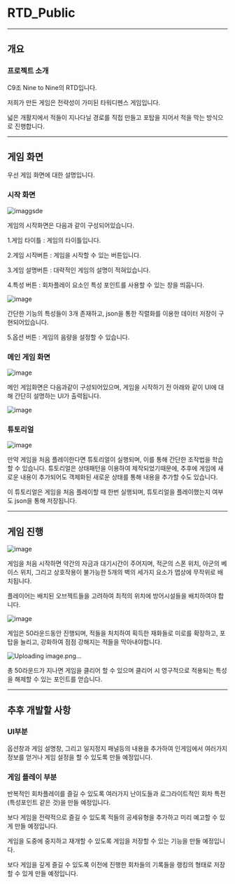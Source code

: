 # RTD_Public

---

## 개요

### 프로젝트 소개

C9조 Nine to Nine의 RTD입니다.

저희가 만든 게임은 전략성이 가미된 타워디펜스 게임입니다.

넓은 개활지에서 적들이 지나다닐 경로를 직접 만들고 포탑을 지어서 적을 막는 방식으로 진행합니다.

---

## 게임 화면

우선 게임 화면에 대한 설명입니다.

### 시작 화면


![imaggsde](https://github.com/user-attachments/assets/0e50f484-e2b9-4aa4-b6c5-9bca98c9d53b)

게임의 시작화면은 다음과 같이 구성되어있습니다.

1.게임 타이틀 : 게임의 타이틀입니다.

2.게임 시작버튼 : 게임을 시작할 수 있는 버튼입니다.

3.게임 설명버튼 : 대략적인 게임의 설명이 적혀있습니다.

4.특성 버튼 : 회차플레이 요소인 특성 포인트를 사용할 수 있는 창을 띄웁니다.

![image](https://github.com/user-attachments/assets/727a5300-4de8-47d2-9bcd-6e0edae29cdf)

간단한 기능의 특성들이 3개 존재하고, json을 통한 직렬화를 이용한 데이터 저장이 구현되어있습니다.

5.옵션 버튼 : 게임의 음량을 설정할 수 있습니다.

### 메인 게임 화면

![image](https://github.com/user-attachments/assets/ec654753-216b-4f5e-949a-d1db9e094845)

메인 게임화면은 다음과같이 구성되어있으며, 게임을 시작하기 전 아래와 같이 UI에 대해 간단히 설명하는 UI가 출력됩니다.

![image](https://github.com/user-attachments/assets/fd324144-348d-46f2-8a2f-ce70c778a859)

### 튜토리얼

![image](https://github.com/user-attachments/assets/96feedb6-f61f-4589-83af-2ed12e72aa67)

만약 게임을 처음 플레이한다면 튜토리얼이 실행되며, 이를 통해 간단한 조작법을 학습할 수 있습니다.
튜토리얼은 상태패턴을 이용하여 제작되었기때문에, 추후에 게임에 새로운 내용이 추가되어도 객체화된 새로운 상태를 통해 내용을 추가할 수도 있습니다.

이 튜토리얼은 게임을 처음 플레이할 때 한번 실행되며, 튜토리얼을 플레이했는지 여부도 json을 통해 저장됩니다. 

---

## 게임 진행

![image](https://github.com/user-attachments/assets/8430080b-4947-44b5-9bf4-13c1e8779805)

게임을 처음 시작하면 약간의 자금과 대기시간이 주어지며,
적군의 스폰 위치, 아군의 베이스 위치, 그리고 상호작용이 불가능한 5개의 벽의 세가지 요소가 맵상에 무작위로 배치됩니다.

플레이어는 배치된 오브젝트들을 고려하여 최적의 위치에 방어시설들을 배치하여야 합니다.

![image](https://github.com/user-attachments/assets/ea2f81b6-7ac7-4238-a5c5-9ae9cad82c60)

게임은 50라운드동안 진행되며, 적들을 처치하여 획득한 재화들로 미로를 확장하고, 포탑을 늘리고, 강화하여 점점 강해지는 적들을 막아내야합니다.

![Uploading image.png…]()

총 50라운드가 지나면 게임을 클리어 할 수 있으며 클리어 시 영구적으로 적용되는 특성을 해제할 수 있는 포인트를 얻습니다.

---

## 추후 개발할 사항

### UI부분

옵션창과 게임 설명창, 그리고 일지정지 패널등의 내용을 추가하여 인게임에서 여러가지 정보를 얻거나 게임 설정을 할 수 있도록 만들 예정입니다.

### 게임 플레이 부분

반복적인 회차플레이를 즐길 수 있도록 여러가지 난이도들과 로그라이트적인 회차 특전(특성포인트 같은 것)을 만들 예정입니다.

보다 게임을 전략적으로 즐길 수 있도록 적들의 공세유형을 추가하고 미리 예고할 수 있게 만들 예정입니다.

게임을 도중에 중지하고 재개할 수 있도록 게임을 저장할 수 있는 기능을 만들 예정입니다.

보다 게임을 깊게 즐길 수 있도록 이전에 진행한 회차들의 기록들을 랭킹의 형태로 저장할 수 있게 만들 예정입니다.
